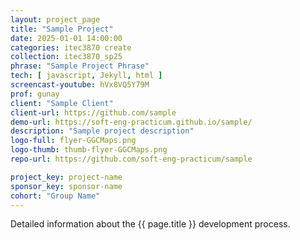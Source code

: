 ```yaml
---
layout: project_page
title: "Sample Project"
date: 2025-01-01 14:00:00
categories: itec3870 create
collection: itec3870_sp25
phrase: "Sample Project Phrase"
tech: [ javascript, Jekyll, html ]
screencast-youtube: hVx8VQ5Y79M
prof: gunay
client: "Sample Client"
client-url: https://github.com/sample
demo-url: https://soft-eng-practicum.github.io/sample/
description: "Sample project description"
logo-full: flyer-GGCMaps.png
logo-thumb: thumb-flyer-GGCMaps.png
repo-url: https://github.com/soft-eng-practicum/sample

project_key: project-name
sponsor_key: sponsor-name
cohort: "Group Name"
---
```


Detailed information about the {{ page.title }} development process.

<!-- lightgallery -->
<script src="https://code.jquery.com/jquery-2.2.4.min.js"></script>
<script src="https://cdn.jsdelivr.net/lightgallery/1.3.7/js/lightgallery.min.js">
</script>
<script src="https://cdn.jsdelivr.net/g/lg-zoom"></script>

<script type="text/javascript">

    $(document).ready(function() {

        $("body").lightGallery({

            zoom: true,
            selector: 'a#lightgallery',
            selectWithin: 'body'

        });

    });

</script>

[ggc]: http://www.ggc.edu
[gunay-ggc]: http://www.ggc.edu/about-ggc/directory/cengiz-gunay
[doloc-ggc]: http://www.ggc.edu/about-ggc/directory/anca-doloc-mihu
